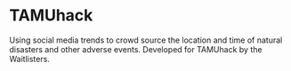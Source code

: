 # TAMUhack

Using social media trends to crowd source the location and time of natural disasters and other adverse events. Developed for TAMUhack by the Waitlisters.
